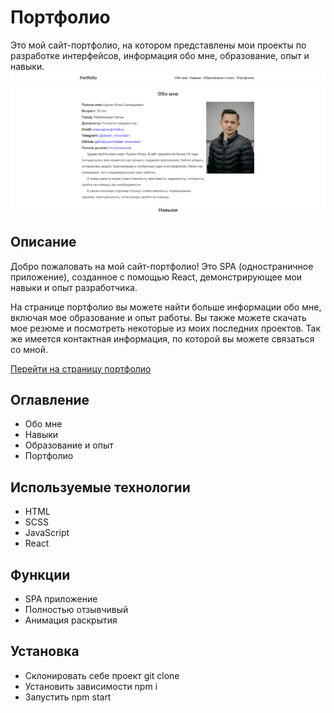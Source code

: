 # Портфолио

Это мой сайт-портфолио, на котором представлены мои проекты по разработке интерфейсов, информация обо мне, образование, опыт и навыки.
![Главная](/src/images//main.png)

## Описание

Добро пожаловать на мой сайт-портфолио! Это SPA (одностраничное приложение), созданное с помощью React, демонстрирующее мои навыки и опыт разработчика.

На странице портфолио вы можете найти больше информации обо мне, включая мое образование и опыт работы. Вы также можете скачать мое резюме и посмотреть некоторые из моих последних проектов. Так же имеется контактная информация, по которой вы можете связаться со мной.

[Перейти на страницу портфолио](https://portfolio-black-psi-23.vercel.app/)

## Оглавление

- Обо мне
- Навыки
- Образование и опыт
- Портфолио

## Используемые технологии

- HTML
- SCSS
- JavaScript
- React

## Функции

- SPA приложение
- Полностью отзывчивый
- Анимация раскрытия

## Установка

- Склонировать себе проект git clone
- Установить зависимости npm i
- Запустить npm start
